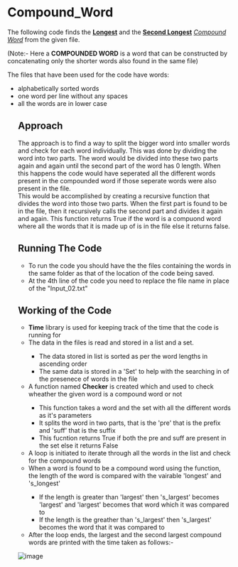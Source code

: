 # Compound_Word
The following code finds the <b><u>Longest</u></b> and the <b><u>Second Longest</u></b> <u><i>Compound Word</i></u> from the given file.

(Note:- Here a <b>COMPOUNDED WORD</b> is a word that can be constructed by concatenating only the shorter words also found in the same file)

The files that have been used for the code have words:
<ul>
  <li>alphabetically sorted words</li>
  <li>one word per line without any spaces</li>
  <li>all the words are in lower case</li>

<h2>Approach</h2>
The approach is to find a way to split the bigger word into smaller words and check for each word individually. This was done by dividing the word into two parts. The word would be divided into these two parts again and again until the second part of the word has 0 length. When this happens the code would have seperated all the different words present in the compounded word if those seperate words were also present in the file.<br>
This would be accomplished by creating a recursive function that divides the word into those two parts. When the first part is found to be in the file, then it recursively calls the second part and divides it again and again. This function returns True if the word is a compuond word where all the words that it is made up of is in the file else it returns false.
<h2>Running The Code</h2>

<ul>
  <li>To run the code you should have the the files containing the words in the same folder as that of the location of the code being saved.</li>
  <li>At the 4th line of the code you need to replace the file name in place of the "Input_02.txt"</li>
</ul>

<h2>Working of the Code</h2>

<ul>
  <li><b>Time</b> library is used for keeping track of the time that the code is running for</li>
  <li>The data in the files is read and stored in a list and a set.</li>
  <ul>
    <li>The data stored in list is sorted as per the word lengths in ascending order </li>
    <li>The same data is stored in a 'Set' to help with the searching in of the presenece of words in the file</li>
  </ul>
  <li>A function named <b>Checker</b> is created which and used to check wheather the given word is a compound word or not</li>
  <ul>
    <li>This function takes a word and the set with all the different words as it's parameters</li>
    <li>It splits the word in two parts, that is the 'pre' that is the prefix and 'suff' that is the suffix</li>
    <li>This fucntion returns True if both the pre and suff are present in the set else it returns False </li>
  </ul>
  <li>A loop is initiated to iterate through all the words in the list and check for the compound words</li>
  <li>When a word is found to be a compound word using the function, the length of the word is compared with the vairable 'longest' and 's_longest'</li>
  <ul>
    <li>If the length is greater than 'largest' then 's_largest' becomes 'largest' and 'largest' becomes that word which it was compared to</li>
    <li>If the length is the greather than 's_largest' then 's_largest' becomes the word that it was compared to</li>
  </ul>
  <li>After the loop ends, the largest and the second largest compound words are printed with the time taken as follows:-</li>
</ul>

![image](https://github.com/netosis/Compound_Word/assets/82317842/fd3a680a-db49-4a7c-86f3-2c301d476225)
<!-- <ul>
  <li>The <b>Time</b> library has been imported to get the time taken by the code to run.</li>
  <ul>
    <li>We initate the time in the 'start_time' variable, to keep track of the time when the code is running</li>
  </ul>
  <li>Now, the file is opened in the 'flie' variable using the 'open' function</li>
  <li>After opening the file the </li> -->

